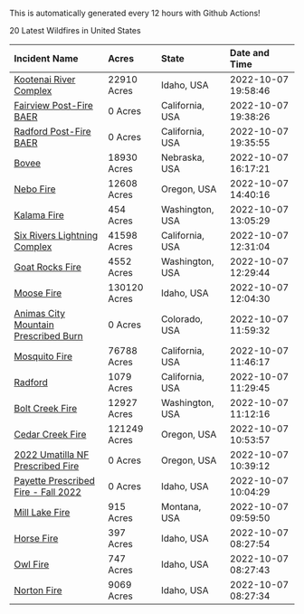 This is automatically generated every 12 hours with Github Actions!

20 Latest Wildfires in United States

 | Incident Name | Acres | State | Date and Time |
|:---|:---|:---|:---|
| [Kootenai River Complex ](https://inciweb.nwcg.gov/incident/8378/) | 22910 Acres | Idaho, USA | 2022-10-07 19:58:46 |
| [Fairview Post-Fire BAER](https://inciweb.nwcg.gov/incident/8426/) | 0 Acres | California, USA | 2022-10-07 19:38:26 |
| [Radford Post-Fire BAER](https://inciweb.nwcg.gov/incident/8425/) | 0 Acres | California, USA | 2022-10-07 19:35:55 |
| [Bovee](https://inciweb.nwcg.gov/incident/8437/) | 18930 Acres | Nebraska, USA | 2022-10-07 16:17:21 |
| [Nebo Fire](https://inciweb.nwcg.gov/incident/8363/) | 12608 Acres | Oregon, USA | 2022-10-07 14:40:16 |
| [Kalama Fire](https://inciweb.nwcg.gov/incident/8420/) | 454 Acres | Washington, USA | 2022-10-07 13:05:29 |
| [Six Rivers Lightning Complex](https://inciweb.nwcg.gov/incident/8312/) | 41598 Acres | California, USA | 2022-10-07 12:31:04 |
| [Goat Rocks Fire](https://inciweb.nwcg.gov/incident/8415/) | 4552 Acres | Washington, USA | 2022-10-07 12:29:44 |
| [Moose Fire](https://inciweb.nwcg.gov/incident/8249/) | 130120 Acres | Idaho, USA | 2022-10-07 12:04:30 |
| [Animas City Mountain Prescribed Burn](https://inciweb.nwcg.gov/incident/7688/) | 0 Acres | Colorado, USA | 2022-10-07 11:59:32 |
| [Mosquito Fire](https://inciweb.nwcg.gov/incident/8398/) | 76788 Acres | California, USA | 2022-10-07 11:46:17 |
| [Radford](https://inciweb.nwcg.gov/incident/8390/) | 1079 Acres | California, USA | 2022-10-07 11:29:45 |
| [Bolt Creek Fire](https://inciweb.nwcg.gov/incident/8417/) | 12927 Acres | Washington, USA | 2022-10-07 11:12:16 |
| [Cedar Creek Fire](https://inciweb.nwcg.gov/incident/8307/) | 121249 Acres | Oregon, USA | 2022-10-07 10:53:57 |
| [2022 Umatilla NF Prescribed Fire](https://inciweb.nwcg.gov/incident/5808/) | 0 Acres | Oregon, USA | 2022-10-07 10:39:12 |
| [Payette Prescribed Fire - Fall 2022](https://inciweb.nwcg.gov/incident/8424/) | 0 Acres | Idaho, USA | 2022-10-07 10:04:29 |
| [Mill Lake Fire](https://inciweb.nwcg.gov/incident/8392/) | 915 Acres | Montana, USA | 2022-10-07 09:59:50 |
| [Horse Fire ](https://inciweb.nwcg.gov/incident/8423/) | 397 Acres | Idaho, USA | 2022-10-07 08:27:54 |
| [Owl Fire](https://inciweb.nwcg.gov/incident/8416/) | 747 Acres | Idaho, USA | 2022-10-07 08:27:43 |
| [Norton Fire](https://inciweb.nwcg.gov/incident/8308/) | 9069 Acres | Idaho, USA | 2022-10-07 08:27:34 |
